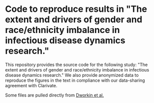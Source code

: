 # Code to reproduce results in "The extent and drivers of gender and race/ethnicity imbalance in infectious disease dynamics research."

This repository provides the source code for the following study: "The extent and drivers of gender and race/ethnicity imbalance in infectious disease dynamics research." We also provide anonymized data to reproduce the figures in the text in compliance with our data-sharing agreement with Clarivate.

Some files are pulled directly from [Dworkin et al.](https://github.com/jdwor/gendercitation)
